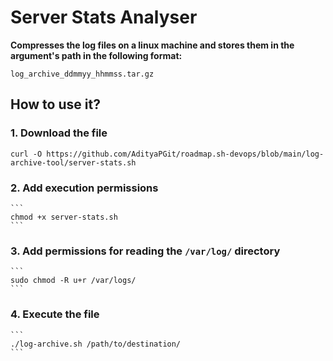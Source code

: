 # Server Stats Analyser

**Compresses the log files on a linux machine and stores them in the argument's path in the following format:**

```
log_archive_ddmmyy_hhmmss.tar.gz
```


## How to use it?

### 1. Download the file

    curl -O https://github.com/AdityaPGit/roadmap.sh-devops/blob/main/log-archive-tool/server-stats.sh 

### 2. Add execution permissions
    ```
    chmod +x server-stats.sh
    ```

### 3. Add permissions for reading the ```/var/log/``` directory
    ```
    sudo chmod -R u+r /var/logs/
    ```

### 4. Execute the file

    ```
    ./log-archive.sh /path/to/destination/
    ```
